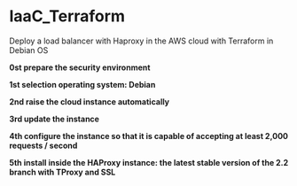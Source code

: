 # IaaC_Terraform
Deploy a load balancer with Haproxy in the AWS cloud with Terraform in Debian OS


**0st prepare the security environment**

**1st selection operating system: Debian**

**2nd raise the cloud instance automatically**

**3rd update the instance**

**4th configure the instance so that it is capable of accepting at least 2,000 requests / second**

**5th install inside the HAProxy instance: the latest stable version of the 2.2 branch with TProxy and SSL**



